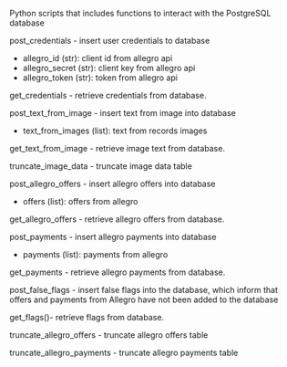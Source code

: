 Python scripts that includes functions to interact with the PostgreSQL database

post_credentials - insert user credentials to database
- allegro_id (str): client id from allegro api
- allegro_secret (str): client key from allegro api
- allegro_token (str): token from allegro api

get_credentials - retrieve credentials from database.

post_text_from_image - insert text from image into database
- text_from_images (list): text from records images

get_text_from_image - retrieve image text from database.

truncate_image_data - truncate image data table

post_allegro_offers - insert allegro offers into database
- offers (list): offers from allegro

get_allegro_offers - retrieve allegro offers from database.

post_payments - insert allegro payments into database
- payments (list): payments from allegro

get_payments - retrieve allegro payments from database.

post_false_flags - insert false flags into the database, which inform that offers and payments from Allegro have not been added to the database

get_flags()- retrieve flags from database.

truncate_allegro_offers - truncate allegro offers table

truncate_allegro_payments - truncate allegro payments table
